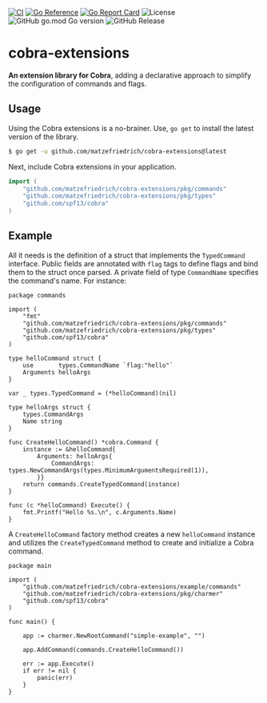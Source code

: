 [![CI](https://github.com/matzefriedrich/cobra-extensions/actions/workflows/go.yml/badge.svg)](https://github.com/matzefriedrich/cobra-extensions/actions/workflows/go.yml)
[![Go Reference](https://pkg.go.dev/badge/github.com/matzefriedrich/cobra-extensions.svg)](https://pkg.go.dev/github.com/matzefriedrich/cobra-extensions)
[![Go Report Card](https://goreportcard.com/badge/github.com/matzefriedrich/cobra-extensions)](https://goreportcard.com/report/github.com/matzefriedrich/cobra-extensions)
![License](https://img.shields.io/github/license/matzefriedrich/cobra-extensions)
![GitHub go.mod Go version](https://img.shields.io/github/go-mod/go-version/matzefriedrich/cobra-extensions)
![GitHub Release](https://img.shields.io/github/v/release/matzefriedrich/cobra-extensions?include_prereleases)

# cobra-extensions

**An extension library for Cobra**, adding a declarative approach to simplify the configuration of commands and flags.

## Usage

Using the Cobra extensions is a no-brainer. Use, `go get` to install the latest version of the library.

````bash
$ go get -u github.com/matzefriedrich/cobra-extensions@latest
````

Next, include Cobra extensions in your application.

````go
import (
	"github.com/matzefriedrich/cobra-extensions/pkg/commands"
	"github.com/matzefriedrich/cobra-extensions/pkg/types"
	"github.com/spf13/cobra"
)
````

## Example

All it needs is the definition of a struct that implements the `TypedCommand` interface. Public fields are annotated with `flag` tags to define flags and bind them to the struct once parsed. A private field of type `CommandName` specifies the command's name. For instance:

````golang
package commands

import (
	"fmt"
	"github.com/matzefriedrich/cobra-extensions/pkg/commands"
	"github.com/matzefriedrich/cobra-extensions/pkg/types"
	"github.com/spf13/cobra"
)

type helloCommand struct {
	use       types.CommandName `flag:"hello"`
	Arguments helloArgs
}

var _ types.TypedCommand = (*helloCommand)(nil)

type helloArgs struct {
	types.CommandArgs
	Name string
}

func CreateHelloCommand() *cobra.Command {
	instance := &helloCommand{
		Arguments: helloArgs{
			CommandArgs: types.NewCommandArgs(types.MinimumArgumentsRequired(1)),
		}}
	return commands.CreateTypedCommand(instance)
}

func (c *helloCommand) Execute() {
	fmt.Printf("Hello %s.\n", c.Arguments.Name)
}

````

A `CreateHelloCommand` factory method creates a new `helloCommand` instance and utilizes the `CreateTypedCommand` method to create and initialize a Cobra command.

````golang
package main

import (
	"github.com/matzefriedrich/cobra-extensions/example/commands"
	"github.com/matzefriedrich/cobra-extensions/pkg/charmer"
	"github.com/spf13/cobra"
)

func main() {

	app := charmer.NewRootCommand("simple-example", "")

	app.AddCommand(commands.CreateHelloCommand())

	err := app.Execute()
	if err != nil {
		panic(err)
	}
}
````